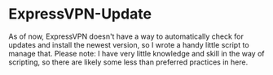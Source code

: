 # ExpressVPN-Update

As of now, ExpressVPN doesn't have a way to automatically check for updates and install the newest version, so I wrote a handy little script to manage that.
Please note: I have very little knowledge and skill in the way of scripting, so there are likely some less than preferred practices in here. 
